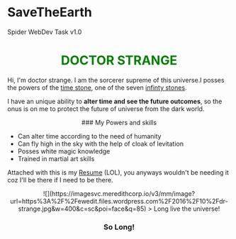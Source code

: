 # SaveTheEarth
Spider WebDev Task v1.0


<font color="Green"> <center><b> DOCTOR STRANGE </b></center> </font> 
========================

Hi, I'm doctor strange. I am the sorcerer supreme of this universe.I posses the powers of the [time stone](https://marvelcinematicuniverse.fandom.com/wiki/Time_Stone), one of the seven [infinty stones](https://en.wikipedia.org/wiki/Infinity_Gems).

I have an unique ability to <b>alter time and see the future outcomes</b>, so the onus is on me to protect the future of universe from the dark world.

<center>
### My Powers and skills
</center>

- Can alter time according to the need of humanity
- Can fly high in the sky with the help of cloak of levitation
- Posses white magic knowledge
- Trained in martial art skills

Attached with this is my [Resume](https://www.marvel.com/movies/doctor-strange) (LOL), you anyways wouldn't be needing it coz I'll be there if I need to be there.

<center> ![](https://imagesvc.meredithcorp.io/v3/mm/image?url=https%3A%2F%2Fewedit.files.wordpress.com%2F2016%2F10%2Fdr-strange.jpg&w=400&c=sc&poi=face&q=85)
> Long live the universe!

### So Long!
